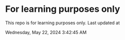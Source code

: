 # For learning purposes only
This repo is for learning purposes only.
Last updated at

Wednesday, May 22, 2024 3:42:45 AM

